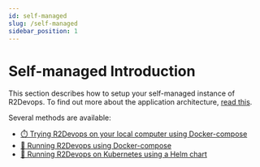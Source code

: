```yaml
---
id: self-managed
slug: /self-managed
sidebar_position: 1
---
```


# Self-managed Introduction

This section describes how to setup your self-managed instance of R2Devops.
To find out more about the application architecture, [read this](/docs/self-managed/infrastructure/).

Several methods are available:

- [⏱️ Trying R2Devops on your local computer using Docker-compose](/docs/self-managed/local-docker-compose/)
- [🐳 Running R2Devops using Docker-compose](/docs/self-managed/docker-compose/)
- [🚀 Running R2Devops on Kubernetes using a Helm chart](/docs/self-managed/kubernetes/)
